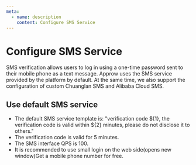 ```yaml
---
meta:
  - name: description
    content: Configure SMS Service
---
```


# Configure SMS Service

SMS verification allows users to log in using a one-time password sent to their mobile phone as a text message. Approw uses the SMS service provided by the platform by default. At the same time, we also support the configuration of custom Chuanglan SMS and Alibaba Cloud SMS.

## Use default SMS service

- The default SMS service template is: "verification code ${1}, the verification code is valid within ${2} minutes, please do not disclose it to others."
- The verification code is valid for 5 minutes.
- The SMS interface QPS is 100.
- It is recommended to use small login on the web side(opens new window)Get a mobile phone number for free.

<!--
  ## Configure user-defined SMS service provider

We currently support the following SMS service providers:

- Alibaba Cloud SMS Service
- Chuanglan 253 SMS Service

Choose SMS service provider Ali Cloud

<StackSelector snippet="config-sms-provider" selectLabel="选择短信服务商" :order="['aliyun', '253']"/>
-->
